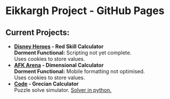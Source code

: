 <h1>Eikkargh Project - GitHub Pages</h1>
<h2>Current Projects:</h2>
<ul>
  <li><a href="https://eikkargh.github.io/disney.html"><b>Disney Heroes</a> - Red Skill Calculator</b><br>
  <b>Dorment Functional:</b> Scripting not yet complete.<br>
  Uses cookies to store values.</li>
  <li><a href="https://eikkargh.github.io/afk.html"><b>AFK Arena</a> - Dimensional Calculator</b><br>
  <b>Dorment Functional:</b> Mobile formatting not optimised.<br>
  Uses cookies to store values.</li>
  <li><b><a href="https://eikkargh.github.io/code.html">Code</a> - Grecian Calculator</b><br>
    Puzzle solve simulator. <a href="https://github.com/Eikkargh/puzzles/blob/main/grecian_computer/grecian_computer.py">Solver in python.</a>
  </li>
</ul>
